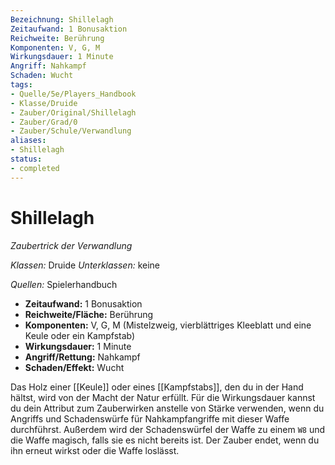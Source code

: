 ```yaml
---
Bezeichnung: Shillelagh
Zeitaufwand: 1 Bonusaktion
Reichweite: Berührung
Komponenten: V, G, M
Wirkungsdauer: 1 Minute
Angriff: Nahkampf
Schaden: Wucht
tags:
- Quelle/5e/Players_Handbook
- Klasse/Druide
- Zauber/Original/Shillelagh
- Zauber/Grad/0
- Zauber/Schule/Verwandlung
aliases:
- Shillelagh
status:
- completed
---
```

# Shillelagh
_Zaubertrick der Verwandlung_

_Klassen:_ Druide
_Unterklassen:_ keine

_Quellen:_ Spielerhandbuch

- **Zeitaufwand:** 1 Bonusaktion
- **Reichweite/Fläche:** Berührung
- **Komponenten:** V, G, M (Mistelzweig, vierblättriges Kleeblatt und eine Keule oder ein Kampfstab)
- **Wirkungsdauer:** 1 Minute
- **Angriff/Rettung:** Nahkampf
- **Schaden/Effekt:** Wucht

Das Holz einer [[Keule]] oder eines [[Kampfstabs]], den du in der Hand hältst, wird von der Macht der Natur erfüllt. Für die Wirkungsdauer kannst du dein Attribut zum Zauberwirken anstelle von Stärke verwenden, wenn du Angriffs­ und Schadenswürfe für Nahkampfangriffe mit dieser Waffe durchführst. Außerdem wird der Schadenswürfel der Waffe zu einem `W8` und die Waffe magisch, falls sie es nicht bereits ist. Der Zauber endet, wenn du ihn erneut wirkst oder die Waffe loslässt.